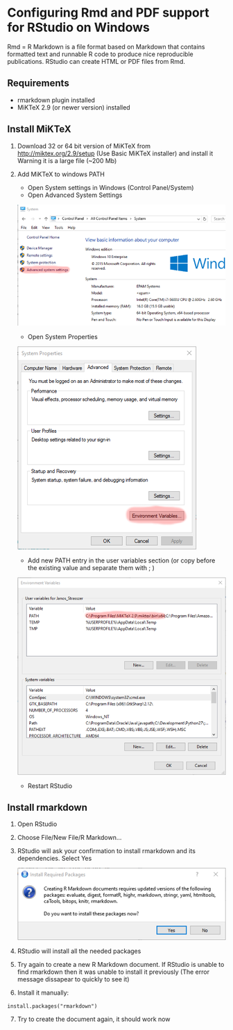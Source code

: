 # Configuring Rmd and PDF support for RStudio on Windows

Rmd = R Markdown is a file format based on Markdown that contains formatted text and runnable R code to produce nice reproducible publications. RStudio can create HTML or PDF files from Rmd.

## Requirements
 * rmarkdown plugin installed
 * MiKTeX 2.9 (or newer version) installed

## Install MiKTeX
1. Download 32 or 64 bit version of MiKTeX from http://miktex.org/2.9/setup (Use Basic MiKTeX installer) and install it
Warning it is a large file (~200 Mb)

2. Add MiKTeX to windows PATH
    * Open System settings in Windows (Control Panel/System)
    * Open Advanced System Settings

    ![System Panel](systempanel.png)

    * Open System Properties
    
    ![System Properties](systemproperties.png)

    * Add new PATH entry in the user variables section (or copy before the existing value and separate them with ; )
    
    ![Path Entry](pathvariable.png)

    * Restart RStudio

## Install rmarkdown
1. Open RStudio

2. Choose File/New File/R Markdown...

3. RStudio will ask your confirmation to install rmarkdown and its dependencies. Select Yes

   ![Confirmation](rstudioconfirmation.png)

4. RStudio will install all the needed packages

5. Try again to create a new R Markdown document. If RStudio is unable to find rmarkdown then it was unable to install it previously (The error message dissapear to quickly to see it)

6. Install it manually:
```{r}
install.packages("rmarkdown")
```

7. Try to create the document again, it should work now
